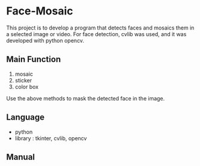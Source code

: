 # Face-Mosaic

This project is to develop a program that detects faces and mosaics them in a selected image or video. For face detection, cvlib was used, and it was developed with python opencv.


## Main Function
1. mosaic
2. sticker
3. color box

Use the above methods to mask the detected face in the image.


## Language
- python
- library : tkinter, cvlib, opencv


## Manual
